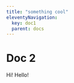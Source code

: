 ```yaml
---
title: "something cool"
eleventyNavigation:
  key: doc1
  parent: docs
---
```


# Doc 2

Hi! Hello!

